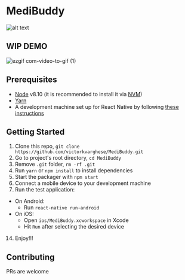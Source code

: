# MediBuddy
![alt text](https://cdn.dribbble.com/users/865742/screenshots/8552051/media/10ef0387f90c48aa18e679b34d1d3e7b.png)

## WIP DEMO
![ezgif com-video-to-gif (1)](https://user-images.githubusercontent.com/15869386/78696890-aa83d380-791d-11ea-8515-c658dd733f67.gif)



## Prerequisites

* [Node](https://nodejs.org) v8.10 (it is recommended to install it via [NVM](https://github.com/creationix/nvm))
* [Yarn](https://yarnpkg.com/)
* A development machine set up for React Native by following [these instructions](https://facebook.github.io/react-native/docs/getting-started.html)

## Getting Started

1. Clone this repo, `git clone https://github.com/victorkvarghese/MediBuddy.git`
2. Go to project's root directory, `cd MediBuddy`
3. Remove `.git` folder,  `rm -rf .git`
4. Run `yarn` or `npm install` to install dependencies
5. Start the packager with `npm start`
6. Connect a mobile device to your development machine
7. Run the test application:
  * On Android:
    * Run `react-native run-android`
  * On iOS:
    * Open `ios/MediBuddy.xcworkspace` in Xcode
    * Hit `Run` after selecting the desired device
14. Enjoy!!!


## Contributing

PRs are welcome
